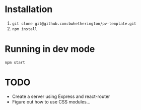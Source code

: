 # Installation
1. `git clone git@github.com:bwhetherington/pv-template.git`
2. `npm install`

# Running in dev mode
`npm start`

# TODO
* Create a server using Express and react-router
* Figure out how to use CSS modules...